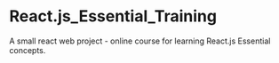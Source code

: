 # React.js_Essential_Training
A small react web project - online course for learning React.js Essential concepts.
